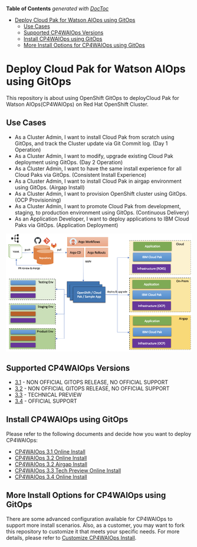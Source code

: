 <!-- START doctoc generated TOC please keep comment here to allow auto update -->
<!-- DON'T EDIT THIS SECTION, INSTEAD RE-RUN doctoc TO UPDATE -->
**Table of Contents**  *generated with [DocToc](https://github.com/thlorenz/doctoc)*

- [Deploy Cloud Pak for Watson AIOps using GitOps](#deploy-cloud-pak-for-watson-aiops-using-gitops)
  - [Use Cases](#use-cases)
  - [Supported CP4WAIOps Versions](#supported-cp4waiops-versions)
  - [Install CP4WAIOps using GitOps](#install-cp4waiops-using-gitops)
  - [More Install Options for CP4WAIOps using GitOps](#more-install-options-for-cp4waiops-using-gitops)

<!-- END doctoc generated TOC please keep comment here to allow auto update -->

# Deploy Cloud Pak for Watson AIOps using GitOps

This repository is about using OpenShift GitOps to deployCloud Pak for Watson AIOps(CP4WAIOps) on Red Hat OpenShift Cluster.

## Use Cases

- As a Cluster Admin, I want to install Cloud Pak from scratch using GitOps, and track the Cluster update via Git Commit log. (Day 1 Operation)
- As a Cluster Admin, I want to modify, upgrade existing Cloud Pak deployment using GitOps. (Day 2 Operation)
- As a Cluster Admin, I want to have the same install experience for all Cloud Paks via GitOps. (Consistent Install Experience)
- As a Cluster Admin, I want to install Cloud Pak in airgap environment using GitOps. (Airgap Install)
- As a Cluster Admin, I want to provision OpenShift cluster using GitOps. (OCP Provisioning)
- As a Cluster Admin, I want to promote Cloud Pak from development, staging, to production environment using GitOps. (Continuous Delivery)
- As an Application Developer, I want to deploy applications to IBM Cloud Paks via GitOps. (Application Deployment)

![IBM Cloud Pak GitOps](./images/cpk-gitops.png)

## Supported CP4WAIOps Versions

- [3.1](https://www.ibm.com/docs/en/cloud-paks/cloud-pak-watson-aiops/3.1.0) - NON OFFICIAL GITOPS RELEASE, NO OFFICIAL SUPPORT
- [3.2](https://www.ibm.com/docs/en/cloud-paks/cloud-pak-watson-aiops/3.2.0) - NON OFFICIAL GITOPS RELEASE, NO OFFICIAL SUPPORT
- [3.3](https://www.ibm.com/docs/en/cloud-paks/cloud-pak-watson-aiops/3.3.0) - TECHNICAL PREVIEW
- [3.4](https://www.ibm.com/docs/en/cloud-paks/cloud-pak-watson-aiops/3.3.0) - OFFICIAL SUPPORT


## Install CP4WAIOps using GitOps

Please refer to the following documents and decide how you want to deploy CP4WAIOps:

- [CP4WAIOps 3.1 Online Install](./docs/how-to-deploy-cp4waiops-31.md)
- [CP4WAIOps 3.2 Online Install](./docs/how-to-deploy-cp4waiops-32.md)
- [CP4WAIOps 3.2 Airgap Install](./docs/how-to-deploy-airgap-32.md)
- [CP4WAIOps 3.3 Tech Preview Online Install](./docs/how-to-deploy-cp4waiops-33.md)
- [CP4WAIOps 3.4 Online Install](./how-to-deploy-cp4waiops.md)

## More Install Options for CP4WAIOps using GitOps

There are some advanced configuration available for CP4WAIOps to support more install scenarios. Also, as a customer, you may want to fork this repository to customize it that meets your specific needs. For more details, please refer to [Customize CP4WAIOps Install](./cp4waiops-custom-install.md).
